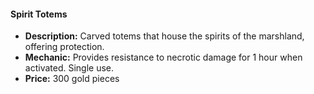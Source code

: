 #### Spirit Totems

- **Description:** Carved totems that house the spirits of the marshland, offering protection.
- **Mechanic:** Provides resistance to necrotic damage for 1 hour when activated. Single use.
- **Price:** 300 gold pieces